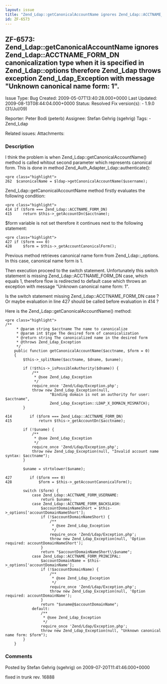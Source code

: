 ```yaml
---
layout: issue
title: "Zend_Ldap::getCanonicalAccountName ignores Zend_Ldap::ACCTNAME_FORM_DN canonicalization type when it is specified in Zend_Ldap::options therefore Zend_Ldap throws exception Zend_Ldap_Exception with message &quot;Unknown canonical name form: 1&quot;."
id: ZF-6573
---
```


ZF-6573: Zend\_Ldap::getCanonicalAccountName ignores Zend\_Ldap::ACCTNAME\_FORM\_DN canonicalization type when it is specified in Zend\_Ldap::options therefore Zend\_Ldap throws exception Zend\_Ldap\_Exception with message "Unknown canonical name form: 1".
----------------------------------------------------------------------------------------------------------------------------------------------------------------------------------------------------------------------------------------------------------------

 Issue Type: Bug Created: 2009-05-07T13:40:28.000+0000 Last Updated: 2009-08-13T08:44:04.000+0000 Status: Resolved Fix version(s): - 1.9.0 (31/Jul/09)
 
 Reporter:  Peter Bodi (peterb)  Assignee:  Stefan Gehrig (sgehrig)  Tags: - Zend\_Ldap
 
 Related issues: 
 Attachments: 
### Description

I think the problem is when Zend\_Ldap::getCanonicalAccountName() method is called whitout second parameter which represents canonical form. This is done in method Zend\_Auth\_Adapter\_Ldap::authenticate():

 
    <pre class="highlight">
    262  $canonicalName = $ldap->getCanonicalAccountName($username); 


Zend\_Ldap::getCanonicalAccountName method firstly evaluates the following condition:

 
    <pre class="highlight">
    414 if ($form === Zend_Ldap::ACCTNAME_FORM_DN) 
    415     return $this->_getAccountDn($acctname);


$form variable is not set therefore it continues next to the following statement:

 
    <pre class="highlight">
    427 if ($form === 0)
    428     $form = $this->_getAccountCanonicalForm();


Previous method retrieves canonical name form from Zend\_Ldap::\_options. In this case, canonical name form is 1.

Then execution proceed to the switch statement. Unfortunately this switch statement is missing Zend\_Ldap::ACCTNAME\_FORM\_DN case, which equals 1, therefore flow is redirected to default case which throws an exception with message "Unknown canonical name form: 1".

Is the switch statement missing Zend\_Ldap::ACCTNAME\_FORM\_DN case ? Or maybe evaluation in line 427 should be called before evaluation in 414 ?

Here is the Zend\_Ldap::getCanonicalAccountName() method:

 
    <pre class="highlight">
    /**
         * @param string $acctname The name to canonicalize
         * @param int $type The desired form of canonicalization
         * @return string The canonicalized name in the desired form
         * @throws Zend_Ldap_Exception
         */
        public function getCanonicalAccountName($acctname, $form = 0)
        {
            $this->_splitName($acctname, $dname, $uname);
    
            if (!$this->_isPossibleAuthority($dname)) {
                /**
                 * @see Zend_Ldap_Exception
                 */
                require_once 'Zend/Ldap/Exception.php';
                throw new Zend_Ldap_Exception(null,
                        "Binding domain is not an authority for user: $acctname",
                        Zend_Ldap_Exception::LDAP_X_DOMAIN_MISMATCH);
            }
    
    414        if ($form === Zend_Ldap::ACCTNAME_FORM_DN)
    415            return $this->_getAccountDn($acctname);
    
            if (!$uname) {
                /**
                 * @see Zend_Ldap_Exception
                 */
                require_once 'Zend/Ldap/Exception.php';
                throw new Zend_Ldap_Exception(null, "Invalid account name syntax: $acctname");
            }
    
            $uname = strtolower($uname);
    
    427        if ($form === 0)
    428            $form = $this->_getAccountCanonicalForm();
    
            switch ($form) {
                case Zend_Ldap::ACCTNAME_FORM_USERNAME:
                    return $uname;
                case Zend_Ldap::ACCTNAME_FORM_BACKSLASH:
                    $accountDomainNameShort = $this->_options['accountDomainNameShort'];
                    if (!$accountDomainNameShort) {
                        /**
                         * @see Zend_Ldap_Exception
                         */
                        require_once 'Zend/Ldap/Exception.php';
                        throw new Zend_Ldap_Exception(null, 'Option required: accountDomainNameShort');
                    }
                    return "$accountDomainNameShort\\$uname";
                case Zend_Ldap::ACCTNAME_FORM_PRINCIPAL:
                    $accountDomainName = $this->_options['accountDomainName'];
                    if (!$accountDomainName) {
                        /**
                         * @see Zend_Ldap_Exception
                         */
                        require_once 'Zend/Ldap/Exception.php';
                        throw new Zend_Ldap_Exception(null, 'Option required: accountDomainName');
                    }
                    return "$uname@$accountDomainName";
                default:
                    /**
                     * @see Zend_Ldap_Exception
                     */
                    require_once 'Zend/Ldap/Exception.php';
                    throw new Zend_Ldap_Exception(null, "Unknown canonical name form: $form");
            }
        }


 

 

### Comments

Posted by Stefan Gehrig (sgehrig) on 2009-07-20T11:41:46.000+0000

fixed in trunk rev. 16888

 

 
